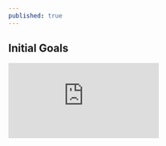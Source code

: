 ```yaml
---
published: true
---
```

## Initial Goals

<iframe src="http://webrates.truefx.com/rates/webWidget/trfxhp.jsp" frameborder="0" allowfullscreen></iframe>
